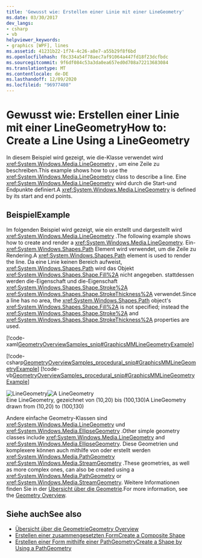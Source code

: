 ```yaml
---
title: 'Gewusst wie: Erstellen einer Linie mit einer LineGeometry'
ms.date: 03/30/2017
dev_langs:
- csharp
- vb
helpviewer_keywords:
- graphics [WPF], lines
ms.assetid: 41231b22-1f74-4c26-a8e7-a55b29f8f6bd
ms.openlocfilehash: f8c334a54f78aec7af91064a447fd18f23dcfbdc
ms.sourcegitcommit: 9f6df084c53a3da0ea657ed0d708a72213683084
ms.translationtype: MT
ms.contentlocale: de-DE
ms.lasthandoff: 12/09/2020
ms.locfileid: "96977408"
---
```

# <a name="how-to-create-a-line-using-a-linegeometry"></a><span data-ttu-id="0ae9a-102">Gewusst wie: Erstellen einer Linie mit einer LineGeometry</span><span class="sxs-lookup"><span data-stu-id="0ae9a-102">How to: Create a Line Using a LineGeometry</span></span>
<span data-ttu-id="0ae9a-103">In diesem Beispiel wird gezeigt, wie die-Klasse verwendet wird <xref:System.Windows.Media.LineGeometry> , um eine Zeile zu beschreiben.</span><span class="sxs-lookup"><span data-stu-id="0ae9a-103">This example shows how to use the <xref:System.Windows.Media.LineGeometry> class to describe a line.</span></span> <span data-ttu-id="0ae9a-104">Eine <xref:System.Windows.Media.LineGeometry> wird durch die Start-und Endpunkte definiert.</span><span class="sxs-lookup"><span data-stu-id="0ae9a-104">A <xref:System.Windows.Media.LineGeometry> is defined by its start and end points.</span></span>  
  
## <a name="example"></a><span data-ttu-id="0ae9a-105">Beispiel</span><span class="sxs-lookup"><span data-stu-id="0ae9a-105">Example</span></span>  
 <span data-ttu-id="0ae9a-106">Im folgenden Beispiel wird gezeigt, wie ein erstellt und dargestellt wird <xref:System.Windows.Media.LineGeometry> .</span><span class="sxs-lookup"><span data-stu-id="0ae9a-106">The following example shows how to create and render a <xref:System.Windows.Media.LineGeometry>.</span></span>  <span data-ttu-id="0ae9a-107">Ein- <xref:System.Windows.Shapes.Path> Element wird verwendet, um die Zeile zu Rendering.</span><span class="sxs-lookup"><span data-stu-id="0ae9a-107">A <xref:System.Windows.Shapes.Path> element is used to render the line.</span></span>  <span data-ttu-id="0ae9a-108">Da eine Linie keinen Bereich aufweist, <xref:System.Windows.Shapes.Path> wird das Objekt <xref:System.Windows.Shapes.Shape.Fill%2A> nicht angegeben. stattdessen werden die-Eigenschaft und die-Eigenschaft <xref:System.Windows.Shapes.Shape.Stroke%2A> <xref:System.Windows.Shapes.Shape.StrokeThickness%2A> verwendet.</span><span class="sxs-lookup"><span data-stu-id="0ae9a-108">Since a line has no area, the <xref:System.Windows.Shapes.Path> object's <xref:System.Windows.Shapes.Shape.Fill%2A> is not specified; instead the <xref:System.Windows.Shapes.Shape.Stroke%2A> and <xref:System.Windows.Shapes.Shape.StrokeThickness%2A> properties are used.</span></span>  
  
 [!code-xaml[GeometryOverviewSamples_snip#GraphicsMMLineGeometryExample](~/samples/snippets/csharp/VS_Snippets_Wpf/GeometryOverviewSamples_snip/CS/GeometryExamples.xaml#graphicsmmlinegeometryexample)]  
  
 [!code-csharp[GeometryOverviewSamples_procedural_snip#GraphicsMMLineGeometryExample](~/samples/snippets/csharp/VS_Snippets_Wpf/GeometryOverviewSamples_procedural_snip/CSharp/GeometryExamples.cs#graphicsmmlinegeometryexample)]
 [!code-vb[GeometryOverviewSamples_procedural_snip#GraphicsMMLineGeometryExample](~/samples/snippets/visualbasic/VS_Snippets_Wpf/GeometryOverviewSamples_procedural_snip/visualbasic/geometryexamples.vb#graphicsmmlinegeometryexample)]  
  
 <span data-ttu-id="0ae9a-109">![LineGeometry](./media/graphicsmm-line.gif "graphicsmm_line")</span><span class="sxs-lookup"><span data-stu-id="0ae9a-109">![A LineGeometry](./media/graphicsmm-line.gif "graphicsmm_line")</span></span>  
<span data-ttu-id="0ae9a-110">Eine LineGeometry, gezeichnet von (10,20) bis (100,130)</span><span class="sxs-lookup"><span data-stu-id="0ae9a-110">A LineGeometry drawn from (10,20) to (100,130)</span></span>  
  
 <span data-ttu-id="0ae9a-111">Andere einfache Geometry-Klassen sind <xref:System.Windows.Media.LineGeometry> und <xref:System.Windows.Media.EllipseGeometry> .</span><span class="sxs-lookup"><span data-stu-id="0ae9a-111">Other simple geometry classes include <xref:System.Windows.Media.LineGeometry> and <xref:System.Windows.Media.EllipseGeometry>.</span></span> <span data-ttu-id="0ae9a-112">Diese Geometrien und komplexere können auch mithilfe von oder erstellt werden <xref:System.Windows.Media.PathGeometry> <xref:System.Windows.Media.StreamGeometry> .</span><span class="sxs-lookup"><span data-stu-id="0ae9a-112">These geometries, as well as more complex ones, can also be created using a <xref:System.Windows.Media.PathGeometry> or <xref:System.Windows.Media.StreamGeometry>.</span></span> <span data-ttu-id="0ae9a-113">Weitere Informationen finden Sie in der [Übersicht über die Geometrie](geometry-overview.md).</span><span class="sxs-lookup"><span data-stu-id="0ae9a-113">For more information, see the [Geometry Overview](geometry-overview.md).</span></span>  
  
## <a name="see-also"></a><span data-ttu-id="0ae9a-114">Siehe auch</span><span class="sxs-lookup"><span data-stu-id="0ae9a-114">See also</span></span>

- [<span data-ttu-id="0ae9a-115">Übersicht über die Geometrie</span><span class="sxs-lookup"><span data-stu-id="0ae9a-115">Geometry Overview</span></span>](geometry-overview.md)
- [<span data-ttu-id="0ae9a-116">Erstellen einer zusammengesetzten Form</span><span class="sxs-lookup"><span data-stu-id="0ae9a-116">Create a Composite Shape</span></span>](how-to-create-a-composite-shape.md)
- [<span data-ttu-id="0ae9a-117">Erstellen einer Form mithilfe einer PathGeometry</span><span class="sxs-lookup"><span data-stu-id="0ae9a-117">Create a Shape by Using a PathGeometry</span></span>](how-to-create-a-shape-by-using-a-pathgeometry.md)
